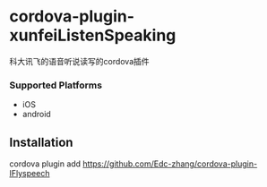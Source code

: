 # cordova-plugin-xunfeiListenSpeaking
科大讯飞的语音听说读写的cordova插件 
### Supported Platforms

- iOS
- android

## Installation

cordova plugin add https://github.com/Edc-zhang/cordova-plugin-IFlyspeech
